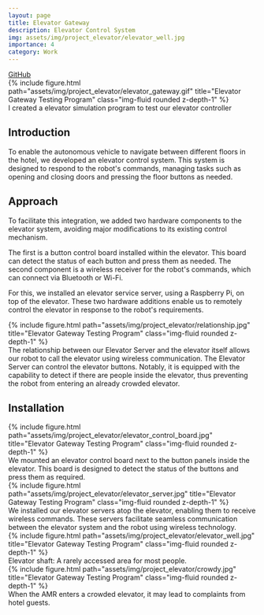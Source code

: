 ```yaml
---
layout: page
title: Elevator Gateway
description: Elevator Control System
img: assets/img/project_elevator/elevator_well.jpg
importance: 4
category: Work
---
```


<!-- hyperlink icon  -->
<div class="row">
    <!-- github icon -->
    <div class="col-sm mt-3 mt-md-0 text-center">
        <div class="icon-with-text">
            <a href="https://github.com/KenYu910645/elevator_gateway" target="_blank" rel="noopener noreferrer">
            <span class="icon-text h3">GitHub</span>
            <i class="fa-brands fa-github h3"></i></a>
        </div>
    </div>
</div>

<!-- elevator gif  -->
<div class="row">
    <div class="col-sm mt-3 mt-md-0">
        {% include figure.html path="assets/img/project_elevator/elevator_gateway.gif" title="Elevator Gateway Testing Program" class="img-fluid rounded z-depth-1" %}
    </div>
</div>
<div class="caption">
    I created a elevator simulation program to test our elevator controller
</div>


## Introduction

To enable the autonomous vehicle to navigate between different floors in the hotel, we developed an elevator control system. This system is designed to respond to the robot's commands, managing tasks such as opening and closing doors and pressing the floor buttons as needed.


## Approach
To facilitate this integration, we added two hardware components to the elevator system, avoiding major modifications to its existing control mechanism. 

The first is a button control board installed within the elevator. This board can detect the status of each button and press them as needed. The second component is a wireless receiver for the robot's commands, which can connect via Bluetooth or Wi-Fi. 

For this, we installed an elevator service server, using a Raspberry Pi, on top of the elevator. These two hardware additions enable us to remotely control the elevator in response to the robot's requirements.

<div class="row">
    <div class="col-sm mt-3 mt-md-0">
        {% include figure.html path="assets/img/project_elevator/relationship.jpg" title="Elevator Gateway Testing Program" class="img-fluid rounded z-depth-1" %}
    </div>
</div>
<div class="caption">
    The relationship between our Elevator Server and the elevator itself allows our robot to call the elevator using wireless communication. The Elevator Server can control the elevator buttons. Notably, it is equipped with the capability to detect if there are people inside the elevator, thus preventing the robot from entering an already crowded elevator.
</div>

## Installation
<div class="row">
    <div class="col-sm mt-3 mt-md-0">
        {% include figure.html path="assets/img/project_elevator/elevator_control_board.jpg" title="Elevator Gateway Testing Program" class="img-fluid rounded z-depth-1" %}
    </div>
</div>
<div class="caption">
    We mounted an elevator control board next to the button panels inside the elevator. This board is designed to detect the status of the buttons and press them as required.
</div>

<div class="row">
    <div class="col-sm mt-3 mt-md-0">
        {% include figure.html path="assets/img/project_elevator/elevator_server.jpg" title="Elevator Gateway Testing Program" class="img-fluid rounded z-depth-1" %}
    </div>
</div>
<div class="caption">
    We installed our elevator servers atop the elevator, enabling them to receive wireless commands. These servers facilitate seamless communication between the elevator system and the robot using wireless technology.
</div>

<div class="row">
    <div class="col-sm mt-3 mt-md-0">
        {% include figure.html path="assets/img/project_elevator/elevator_well.jpg" title="Elevator Gateway Testing Program" class="img-fluid rounded z-depth-1" %}
    </div>
</div>
<div class="caption">
    Elevator shaft: A rarely accessed area for most people.
</div>

<div class="row">
    <div class="col-sm mt-3 mt-md-0">
        {% include figure.html path="assets/img/project_elevator/crowdy.jpg" title="Elevator Gateway Testing Program" class="img-fluid rounded z-depth-1" %}
    </div>
</div>
<div class="caption">
    When the AMR enters a crowded elevator, it may lead to complaints from hotel guests.
</div>

